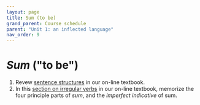 ```yaml
---
layout: page
title: Sum (to be)
grand_parent: Course schedule
parent: "Unit 1: an inflected language"
nav_order: 9
---
```



# *Sum* ("to be")

1. Revew [sentence structures](https://lingualatina.github.io/textbook/presentation/02-verbs/sentence-structures/) in our on-line textbook.
2. In this [section on irregular verbs](https://lingualatina.github.io/textbook/reference/irregular-verbs-paradigms/) in our on-line textbook, memorize the four principle parts of *sum*, and the *imperfect indicative* of sum.
